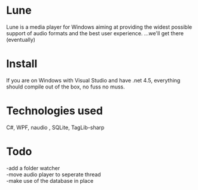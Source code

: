 Lune
====
Lune is a media player for Windows aiming at providing the widest possible support of audio formats and the best user experience.
...we'll get there (eventually)

Install
====
If you are on Windows with Visual Studio and have .net 4.5, everything should compile out of the box, no fuss no muss.

Technologies used
====
C#, WPF, naudio , SQLite, TagLib-sharp 

Todo
====
-add a folder watcher  
-move audio player to seperate thread  
-make use of the database in place

